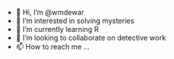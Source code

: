 - 👋 Hi, I’m @wmdewar
- 👀 I’m interested in solving mysteries
- 🌱 I’m currently learning R
- 💞️ I’m looking to collaborate on detective work
- 📫 How to reach me ...

<!---
wmdewar/wmdewar is a ✨ special ✨ repository because its `README.md` (this file) appears on your GitHub profile.
You can click the Preview link to take a look at your changes.
--->
